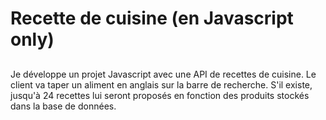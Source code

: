 # Recette de cuisine (en Javascript only)

##
Je développe un projet Javascript avec une API de recettes de cuisine. Le client va taper un aliment en anglais sur la barre de recherche. S'il existe, jusqu'à 24 recettes lui seront proposés en fonction des produits stockés dans la base de données.

###
